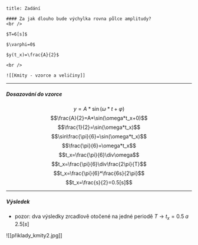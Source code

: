 ```ad-summary
title: Zadání

#### Za jak dlouho bude výchylka rovna půlce amplitudy?
<br />

$T=6[s]$

$\varphi=0$

$y(t_x)=\frac{A}{2}$

<br />

![[Kmity - vzorce a veličiny]]
```
---
##### Dosazování do vzorce

$$y=A*\sin(\omega*t+\varphi)$$
$$\frac{A}{2}=A*\sin(\omega*t_x+0)$$
$$\frac{1}{2}=\sin(\omega*t_x)$$
$$\sin\frac{\pi}{6}=\sin(\omega*t_x)$$$$\frac{\pi}{6}=\omega*t_x$$
$$t_x=\frac{\pi}{6}\div\omega$$
$$t_x=\frac{\pi}{6}\div\frac{2\pi}{T}$$
$$t_x=\frac{\pi}{6}*\frac{6s}{2\pi}$$
$$t_x=\frac{s}{2}=0.5[s]$$

---
##### Výsledek

- pozor: dva výsledky zrcadlově otočené na jedné periodě $T$ $\rightarrow$ $t_x=0.5\;a\;2.5[s]$

![[přiklady_kmity2.jpg]]
